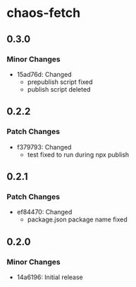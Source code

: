 # chaos-fetch

## 0.3.0

### Minor Changes

- 15ad76d: Changed
  - prepublish script fixed
  - publish script deleted

## 0.2.2

### Patch Changes

- f379793: Changed
  - test fixed to run during npx publish

## 0.2.1

### Patch Changes

- ef84470: Changed
  - package.json package name fixed

## 0.2.0

### Minor Changes

- 14a6196: Initial release
